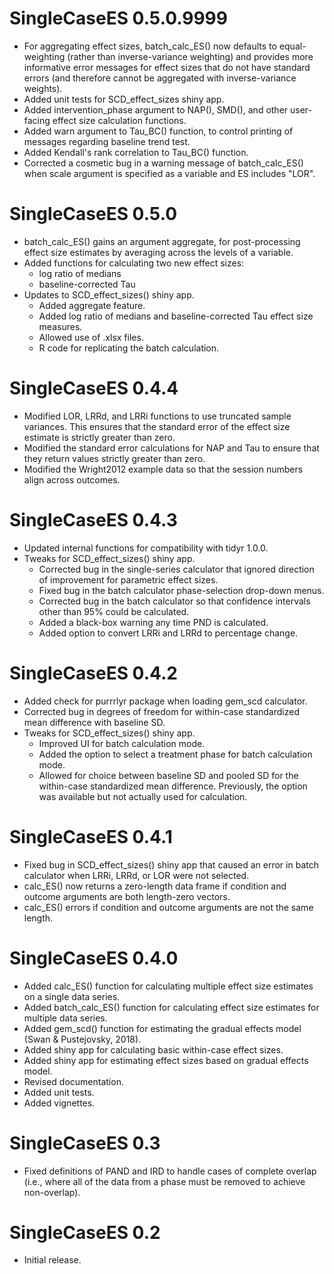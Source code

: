 # SingleCaseES 0.5.0.9999

* For aggregating effect sizes, batch_calc_ES() now defaults to equal-weighting (rather than inverse-variance weighting) and provides more informative error messages for effect sizes that do not have standard errors (and therefore cannot be aggregated with inverse-variance weights).
* Added unit tests for SCD_effect_sizes shiny app.
* Added intervention_phase argument to NAP(), SMD(), and other user-facing effect size calculation functions. 
* Added warn argument to Tau_BC() function, to control printing of messages regarding baseline trend test.
* Added Kendall's rank correlation to Tau_BC() function.
* Corrected a cosmetic bug in a warning message of batch_calc_ES() when scale argument is specified as a variable and ES includes "LOR".


# SingleCaseES 0.5.0

* batch_calc_ES() gains an argument aggregate, for post-processing effect size estimates by averaging across the levels of a variable.
* Added functions for calculating two new effect sizes: 
    * log ratio of medians
    * baseline-corrected Tau
* Updates to SCD_effect_sizes() shiny app.
    * Added aggregate feature.
    * Added log ratio of medians and baseline-corrected Tau effect size measures.
    * Allowed use of .xlsx files.
    * R code for replicating the batch calculation.

# SingleCaseES 0.4.4

* Modified LOR, LRRd, and LRRi functions to use truncated sample variances. This ensures that the standard error of the effect size estimate is strictly greater than zero.
* Modified the standard error calculations for NAP and Tau to ensure that they return values strictly greater than zero.
* Modified the Wright2012 example data so that the session numbers align across outcomes.

# SingleCaseES 0.4.3

* Updated internal functions for compatibility with tidyr 1.0.0.
* Tweaks for SCD_effect_sizes() shiny app.
    * Corrected bug in the single-series calculator that ignored direction of improvement for parametric effect sizes.
    * Fixed bug in the batch calculator phase-selection drop-down menus.
    * Corrected bug in the batch calculator so that confidence intervals other than 95% could be calculated.
    * Added a black-box warning any time PND is calculated.
    * Added option to convert LRRi and LRRd to percentage change.

# SingleCaseES 0.4.2

* Added check for purrrlyr package when loading gem_scd calculator.
* Corrected bug in degrees of freedom for within-case standardized mean difference with baseline SD.
* Tweaks for SCD_effect_sizes() shiny app.
    * Improved UI for batch calculation mode.
    * Added the option to select a treatment phase for batch calculation mode.
    * Allowed for choice between baseline SD and pooled SD for the within-case standardized mean difference. Previously, the option was available but not actually used for calculation.

# SingleCaseES 0.4.1

* Fixed bug in SCD_effect_sizes() shiny app that caused an error in batch calculator when LRRi, LRRd, or LOR were not selected.
* calc_ES() now returns a zero-length data frame if condition and outcome arguments are both length-zero vectors. 
* calc_ES() errors if condition and outcome arguments are not the same length.

# SingleCaseES 0.4.0

* Added calc_ES() function for calculating multiple effect size estimates on a single data series.
* Added batch_calc_ES() function for calculating effect size estimates for multiple data series.
* Added gem_scd() function for estimating the gradual effects model (Swan & Pustejovsky, 2018).
* Added shiny app for calculating basic within-case effect sizes.
* Added shiny app for estimating effect sizes based on gradual effects model.
* Revised documentation.
* Added unit tests.
* Added vignettes.

# SingleCaseES 0.3

* Fixed definitions of PAND and IRD to handle cases of complete overlap (i.e., where all of the data from a phase must be removed to achieve non-overlap).

# SingleCaseES 0.2

* Initial release.
